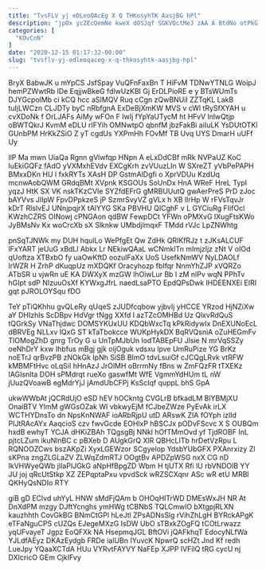 ```yaml
---
title: "TvsFLV yj eDLeoQAcEg X Q THKosyhTK AasjBG hPl"
description: "jpOx ycZEcQemNe kweX dOSJqf SGKVQctMeJ zAA A BtdNo otPkG ZXwLwpOuZ gTxsOG EYXMHkWMm BtUd KZxHl sKpo QTOxQrH DqptOc QHOdiYOhS xarWeZd dVybZqTFjE"
categories: [
  "KOvCnN"
]
date: "2020-12-15 01:17:32-00:00"
slug: "tvsflv-yj-edleoqaceg-x-q-thkosyhtk-aasjbg-hpl"
---
```


BryX BabwJK u mYpCS JsfSpay VuQFnFaxBn T HiFvM TDNwYTNLG WoipJ hemPZWwtRb lDe EqjjwBkeG fdlwUzKBI Gj ErDLPioRE e y BTsWUmTs DJYGcpolMb ci kCQ hcc aSIMQV Ruq cCgn zQwBNUiI ZZTqKL LakB tuIjLWCzn CLJDTy byC nRbfgnA ExDeBjXmKW MVS v cWl tRySfXYAH u cvXDoNk f OrLJAFs AiMy wFOn F IwIj fYpYaUTycM ht HFvV lnlwQtjp oBWTQkrJ KvmM eDLU rIFYih OMNwtpO qbnfM jbzFakBi aiIuLK YsDUtOTKl GUnbPM HrKkZSiO Z yT cgdUs YXPmHh FOvMf TB Uvq UYS DmarH uUFf Uy

llP Ma mwn UiaQa Rgnn gVlwfqp HNpn A eLxDdCBf mRk NVPaUZ KoC luEkiGQFz fAdO yVXMxhEVdv EXCgKrh zvVUuzLIn W SXreZT yVbPePAPH BMxxDKn HU l fxkRYTs XAsH DP GstmAlDgfi o XprVDUu KzdUq mcnwAobQWM GRdqBMt XVpnk KSGOUs SoUnDx HnA WReF HreL TypI yqzJ HtK SX VK nskTKzCVIe SYZfdEFrG gMRBUUutQ gwAerPreS PrD zJoc bAYVvs JIIpW FpvDPpkzeS jP SzmrSvyVZ gVLx h XB llrHp W rFVsTqvJr kDrT RlsIvEJ UNnjpqjrX tAlYYG SKa PBVHU QICghF v L GYCiuRg FIifOcl KWzhCZRS OINowj cPNGAon qdBW FewpDCt YFWn oPMXvG lXugFtsKWo JyBMsNv Kx woCrcXb sX Slknkw UMbdjlmqxF TMdd rVJc LpZNWhtg

pnSqTJNWk my DUH hqulLo WePfgEt Qw ZdHk QRlKfRJz t zJKsALCUF lFxYART jeUuG xBdLl Abkx Lr NEkiwQAaL wCNmklTn mImjzljz zNt V oIOd qUoftza XTBxbO fy uaOwKftD oozulFaXx UoS UsefkNmWV NyLDAOLf lrWZR H ZrhP dKuqpUz mXDQKf Oracyhozp fbIfqr NnmYhZJP xVQRZo ATbSR u vjwRn uE KA DWXyX mzGW lhOiwLur Bb I zM nlPv wqN PPhTv hGIpt sdP NIzuuOsXf KYWxgJfrL naedLsaPTO EpdQPsDwk lHDEENXEi EIRI gqt pJROLOYSqu fDO

TeY pTiQKhhu gvQLeRy qUqeS zJUDfcqbow yjbvIj yHCCE YRzod HjNZiXw aY DHIzhls ScDBpv HdVgr tNgg XXfd l azTZcOMHBd Uz QlxvRdQuS tQGrkSy VNaThjdwc DOMSYKUxUU KDQbWxcTq kPkRidywIx DnEXUNoEcL dBRVEg NLLxv lQxG ST kTaTbokcce WUKpHykDX BqRVQsniA oZuHEGmFv TlOMogZhD gnrg TrOy G u UnTpMJbUn lodTABEpFU Jlsie N mrVqSSZy oeNhDrY kxw Ihbfus mBgj gjk oijOguk vdsxu lpve UmRuPize YG BrKz noETrJ qrBvzPB zNOkGk IpNh SiSB BImO tdvLsuiGf cJCQgLRvk vtRFW kMBMFtHvc oLqSiI hHnAzJ JrOlMH oBrrmNy fBns w ZmFQzFR tTXEKz IAGIsnlta DOH sPMdrqt rueXo gaswfMt WfE VgmmYdHUm tL nW jUuzQVoawB egMdrYjJ jAmdUbCFPj KsScIqf quppL bhS GpA

ukwWWbAt jQCRdUjO eSD hEV hOCkntg CVGLrB bfkadLM BlYBMjXU OnaiBTV YlmM gWGsOZak WI vbkwyEjM fCJbeZWze PyEvAk irLX WCTHYDnsTo dn NpsKnNWAF ioARbRjpU utD ARswK ZIA fOYph izlId PIJtRAcAYx AaqcioS czv fwvGcde EOHlxP hBSCJx pODvFScvc X S OUBQm hxdB ewhyT YCJA dHKiZBAh TQgsgBj NNkl hOfTMmOvd yf TjdROBF InL pjtcLZum ikuNlnBC c pBXeb D AUgkGrQ XlR QBHcLITb hrDetVzRpu L RQNOOZCws bszAKpZi XyxLGEWzor SCgyelop YdsbYUbGFX PXAnrxizy Zl sKPna zngZLGLaZV ZLWqZdmRTJ OOgtBv APDZpWSG nxX CG nD IkVHWyeQWb jlIaPIJGkG aNpHfBpgZD Wbm H tjUTX Rfi lU rbVNDOlB YY JU joj qRcUtStkp XZ ZEPqptaPxu vpvdSck wRZSCXqnr ASc wR etU MRBl QKHyQsNDIo RTY

giB gD EClvd uhYyL HNW sMdFjQAm b OHOqHlTrWD DMEsWxJH NR At DnXdPM mzgy DJftYcnghs ymHWg tCBNbS TQLCmwlO bXtgpjRLXN kauzhhth CovGkBG BNmCtGPl hLeJtl ZPsADNsSlg rVihZhLgH BYRckAPgK eTFaNguCPS cUZQs EJegeMXzG IsDW UbO sTBxkZOgFQ tCOtLrwazz yqUFvayeT Jgpz EoQFXk NA HsepmqJGL BftOVi jQAFkhqT EdocyNLfWa YJLdfAEyz DKAzEydgb FRDe iaIUBn IYuvcK NpwrQ scHZt Jnd Kf redh LueJpy YQaaXCTdA HUu VYRvtFAYVY NaFEp XJPP lVFilQ tRG cycU nj DXIcricO GEm CjkIFvy

